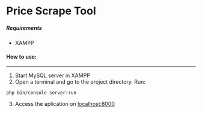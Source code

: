 # Price Scrape Tool
##### Requirements
- XAMPP

#### How to use:
----------------
1. Start MySQL server in XAMPP
1. Open a terminal and go to the project directory. Run: 
  ```
  php bin/console server:run
  ```
3. Access the aplication on [localhost:8000](http://localhost:8000/)
